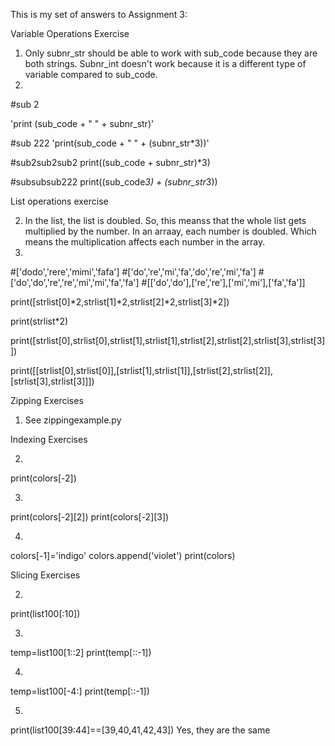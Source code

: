 This is my set of answers to Assignment 3:

Variable Operations Exercise

1. Only subnr_str should be able to work with sub_code because they are both strings. Subnr_int doesn't work because it is a different type of variable compared to sub_code.
2. 
#sub 2

'print (sub_code + " " + subnr_str)'

#sub 222
'print(sub_code + " " + (subnr_str*3))'

#sub2sub2sub2
print((sub_code + subnr_str)*3)

#subsubsub222
print((sub_code*3) + (subnr_str*3))

List operations exercise

2. In the list, the list is doubled. So, this meanss that the whole list gets multiplied by the number. In an arraay, each number is doubled. Which means the multiplication affects each number in the array.
3.

#['dodo','rere','mimi','fafa']
#['do','re','mi','fa','do','re','mi','fa']
#['do','do','re','re','mi','mi','fa','fa']
#[['do','do'],['re','re'],['mi','mi'],['fa','fa']]

print([strlist[0]*2,strlist[1]*2,strlist[2]*2,strlist[3]*2])

print(strlist*2)

print([strlist[0],strlist[0],strlist[1],strlist[1],strlist[2],strlist[2],strlist[3],strlist[3]])

print([[strlist[0],strlist[0]],[strlist[1],strlist[1]],[strlist[2],strlist[2]],[strlist[3],strlist[3]]])

Zipping Exercises
1. See zippingexample.py


Indexing Exercises

2. 
print(colors[-2])

3.
print(colors[-2][2])
print(colors[-2][3])

4. 
colors[-1]='indigo'
colors.append('violet')
print(colors)


Slicing Exercises

2. 
print(list100[:10])

3.
temp=list100[1::2]
print(temp[::-1])

4.
temp=list100[-4:]
print(temp[::-1])

5.

print(list100[39:44]==[39,40,41,42,43])
Yes, they are the same
